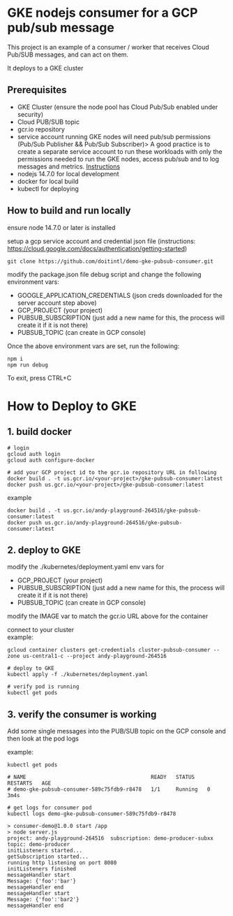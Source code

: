 # GKE nodejs consumer for a GCP pub/sub message

This project is an example of a consumer / worker that receives Cloud Pub/SUB messages, and can act on them.

It deploys to a GKE cluster


## Prerequisites  
- GKE Cluster (ensure the node pool has Cloud Pub/Sub enabled under security)    
- Cloud PUB/SUB topic  
- gcr.io repository  
- service account running GKE nodes will need pub/sub permissions (Pub/Sub Publisher && Pub/Sub Subscriber)>  A good practice is to create a separate service account to run these workloads with only the permissions needed to run the GKE nodes, access pub/sub and to log messages and metrics. [Instructions](https://cloud.google.com/kubernetes-engine/docs/how-to/hardening-your-cluster#use_least_privilege_sa)
- nodejs 14.7.0 for local development  
- docker for local build  
- kubectl for deploying

## How to build and run locally
ensure node 14.7.0 or later is installed  

setup a gcp service account and credential json file (instructions: https://cloud.google.com/docs/authentication/getting-started)  

```
git clone https://github.com/doitintl/demo-gke-pubsub-consumer.git  
```

modify the package.json file debug script and change the following environment vars:  
- GOOGLE_APPLICATION_CREDENTIALS  (json creds downloaded for the server account step above) 
- GCP_PROJECT  (your project)  
- PUBSUB_SUBSCRIPTION (just add a new name for this, the process will create it if it is not there)  
- PUBSUB_TOPIC (can create in GCP console)   

Once the above environment vars are set, run the following:

```
npm i  
npm run debug
```

To exit, press CTRL+C  

# How to Deploy to GKE

## 1. build docker

```
# login
gcloud auth login  
gcloud auth configure-docker  

# add your GCP project id to the gcr.io repository URL in following 
docker build . -t us.gcr.io/<your-project>/gke-pubsub-consumer:latest
docker push us.gcr.io/<your-project>/gke-pubsub-consumer:latest
```
example  
```
docker build . -t us.gcr.io/andy-playground-264516/gke-pubsub-consumer:latest  
docker push us.gcr.io/andy-playground-264516/gke-pubsub-consumer:latest  
```

## 2. deploy to GKE
modify the ./kubernetes/deployment.yaml env vars for 
- GCP_PROJECT  (your project)  
- PUBSUB_SUBSCRIPTION (just add a new name for this, the process will create it if it is not there)  
- PUBSUB_TOPIC (can create in GCP console)   

modify the IMAGE var to match the gcr.io URL above for the container

connect to your cluster   
example:  
```
gcloud container clusters get-credentials cluster-pubsub-consumer --zone us-central1-c --project andy-playground-264516

# deploy to GKE  
kubectl apply -f ./kubernetes/deployment.yaml

# verify pod is running
kubectl get pods
```
## 3. verify the consumer is working
Add some single messages into the PUB/SUB topic on the GCP console and then look at the pod logs   

example:

```
kubectl get pods

# NAME                                        READY   STATUS    RESTARTS   AGE
# demo-gke-pubsub-consumer-589c75fdb9-r8478   1/1     Running   0          3m4s

# get logs for consumer pod
kubectl logs demo-gke-pubsub-consumer-589c75fdb9-r8478

> consumer-demo@1.0.0 start /app  
> node server.js  
project: andy-playground-264516  subscription: demo-producer-subxx  topic: demo-producer  
initListeners started...  
getSubscription started...  
running http listening on port 8080  
initListeners finished  
messageHandler start  
Message: {'foo':'bar'}  
messageHandler end  
messageHandler start  
Message: {'foo':'bar2'}  
messageHandler end  
```

